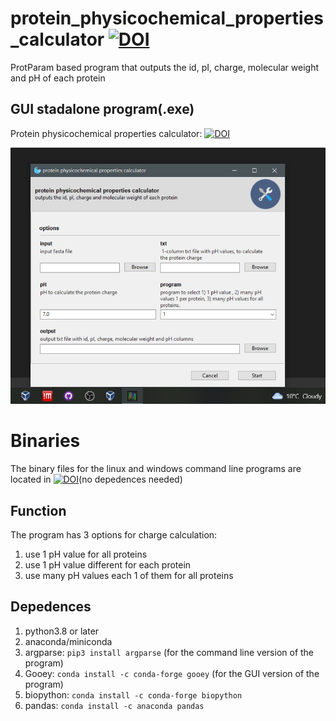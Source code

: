 # protein_physicochemical_properties_calculator [![DOI](https://zenodo.org/badge/DOI/10.5281/zenodo.7237063.svg)](https://doi.org/10.5281/zenodo.7237063)
ProtParam based program that outputs the id, pI, charge, molecular weight and pH of each protein

## **GUI stadalone program(.exe)**
Protein physicochemical properties calculator: [![DOI](https://zenodo.org/badge/DOI/10.5281/zenodo.7236881.svg)](https://doi.org/10.5281/zenodo.7236881)

![](img/program_gui.png)

# **Binaries**
The binary files for the linux and windows command line programs are located in [![DOI](https://zenodo.org/badge/DOI/10.5281/zenodo.5910589.svg)](https://doi.org/10.5281/zenodo.5910589)(no depedences needed)

## **Function**
The program has 3 options for charge calculation:
1. use 1 pH value for all proteins
2. use 1 pH value different for each protein
3. use many pH values each 1 of them for all proteins

## **Depedences** 
1. python3.8 or later
2. anaconda/miniconda
3. argparse: `pip3 install argparse` (for the command line version of the program)
4. Gooey: `conda install -c conda-forge gooey` (for the GUI version of the program)
5. biopython: `conda install -c conda-forge biopython`
6. pandas: `conda install -c anaconda pandas`

